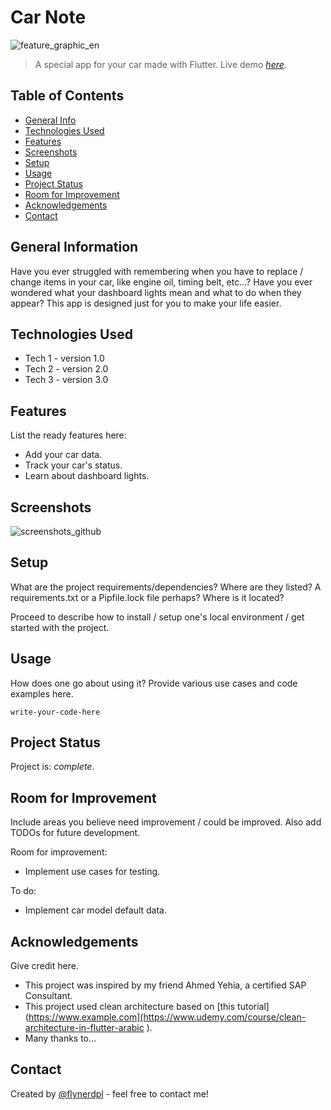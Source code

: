 # Car Note
![feature_graphic_en](https://github.com/umrhsn/CarNote/assets/55505500/61bac443-ca7f-47e2-8de8-d0b21cc5058a)
> A special app for your car made with Flutter.
> Live demo [_here_](https://www.example.com). <!-- If you have the project hosted somewhere, include the link here. -->

## Table of Contents
* [General Info](#general-information)
* [Technologies Used](#technologies-used)
* [Features](#features)
* [Screenshots](#screenshots)
* [Setup](#setup)
* [Usage](#usage)
* [Project Status](#project-status)
* [Room for Improvement](#room-for-improvement)
* [Acknowledgements](#acknowledgements)
* [Contact](#contact)
<!-- * [License](#license) -->


## General Information
Have you ever struggled with remembering when you have to replace / change items in your car, like engine oil, timing belt, etc...?
Have you ever wondered what your dashboard lights mean and what to do when they appear?
This app is designed just for you to make your life easier.


## Technologies Used
- Tech 1 - version 1.0
- Tech 2 - version 2.0
- Tech 3 - version 3.0


## Features
List the ready features here:
- Add your car data.
- Track your car's status.
- Learn about dashboard lights.


## Screenshots
![screenshots_github](https://github.com/umrhsn/CarNote/assets/55505500/28a3dcf3-1c03-421c-b729-83d5be485cfe)


## Setup
What are the project requirements/dependencies? Where are they listed? A requirements.txt or a Pipfile.lock file perhaps? Where is it located?



Proceed to describe how to install / setup one's local environment / get started with the project.


## Usage
How does one go about using it?
Provide various use cases and code examples here.

`write-your-code-here`


## Project Status
Project is: _complete_.


## Room for Improvement
Include areas you believe need improvement / could be improved. Also add TODOs for future development.

Room for improvement:
- Implement use cases for testing.

To do:
- Implement car model default data.


## Acknowledgements
Give credit here.
- This project was inspired by my friend Ahmed Yehia, a certified SAP Consultant.
- This project used clean architecture based on [this tutorial](https://www.example.com](https://www.udemy.com/course/clean-architecture-in-flutter-arabic ).
- Many thanks to...


## Contact
Created by [@flynerdpl](https://www.flynerd.pl/) - feel free to contact me!


<!-- Optional -->
<!-- ## License -->
<!-- This project is open source and available under the [... License](). -->

<!-- You don't have to include all sections - just the one's relevant to your project -->
